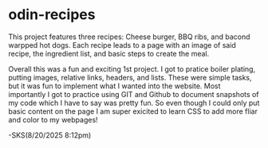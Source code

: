 # odin-recipes

This project features three recipes: Cheese burger, BBQ ribs, and bacond warpped hot dogs. Each recipe leads to a page with an image of said recipe, the ingredient list, and basic steps to create the meal.

Overall this was a fun and exciting 1st project. I got to pratice boiler plating, putting images, relative links, headers, and lists. These were simple tasks, but it was fun to implement what I wanted into the website. Most importantly I got to practice using GIT and Github to document snapshots of my code which I have to say was pretty fun. So even though I could only put basic content on the page I am super exicited to learn CSS to add more fliar and color to my webpages!

-SKS(8/20/2025 8:12pm)